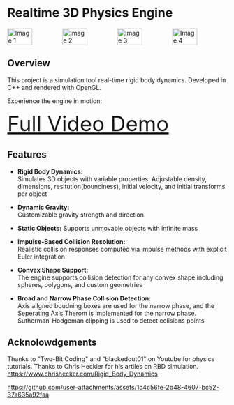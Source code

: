 # Realtime 3D Physics Engine

<div style="display: flex; justify-content: space-around;">
  <img src="https://github.com/user-attachments/assets/9faffb4e-b64d-4a63-9541-43514fab38b5" style="width: 45%;" alt="Image 1" />
  <img src="https://github.com/user-attachments/assets/299fafda-a7f6-4675-a165-bc8c83f3e575" style="width: 45%;" alt="Image 2" />
  <img src="https://github.com/user-attachments/assets/891e4c9e-72bf-465c-b6cf-0616051abdd6" style="width: 45%;" alt="Image 3" />
  <img src="https://github.com/user-attachments/assets/11276ce2-53d7-4060-983f-8140b2075ea9" style="width: 45%;" alt="Image 4" />
</div>



## Overview



This project is a simulation tool real-time rigid body dynamics. Developed in C++ and rendered with OpenGL.

Experience the engine in motion:

<a href="https://www.youtube.com/watch?v=51z4WZ5UAGE" style="font-size: 48px;">Full Video Demo</a>


## Features

- **Rigid Body Dynamics:**  
  Simulates 3D objects with variable properties.
  Adjustable density, dimensions, resitution(bounciness), initial velocity, and initial transforms per object

- **Dynamic Gravity:**  
  Customizable gravity strength and direction.

- **Static Objects:**
  Supports unmovable objects with infinite mass

- **Impulse-Based Collision Resolution:**  
  Realistic collision responses computed via impulse methods with explicit Euler integration

- **Convex Shape Support:**  
  The engine supports collision detection for any convex shape including spheres, polygons, and custom geometries

- **Broad and Narrow Phase Collision Detection:**  
  Axis allgned boudning boxes are used for the narrow phase, and the Seperating Axis Therom is implemented for the narrow phase. Sutherman-Hodgeman clipping is used to detect colisions points

## Acknolowdgements

Thanks to "Two-Bit Coding" and "blackedout01" on Youtube for physics tutorials.
Thanks to Chris Heckler for his artiles on RBD simulation. https://www.chrishecker.com/Rigid_Body_Dynamics 


https://github.com/user-attachments/assets/1c4c56fe-2b48-4607-bc52-37a635a92faa


